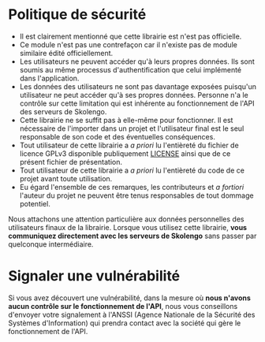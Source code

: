 # Politique de sécurité
 - Il est clairement mentionné que cette librairie est n'est pas officielle.
 - Ce module n'est pas une contrefaçon car il n'existe pas de module similaire édité officiellement.
 - Les utilisateurs ne peuvent accéder qu'à leurs propres données. Ils sont soumis au même processus d'authentification que celui implémenté dans l'application.
 - Les données des utilisateurs ne sont pas davantage exposées puisqu'un utilisateur ne peut accéder qu'à ses propres données. Personne n'a le contrôle sur cette limitation qui est inhérente au fonctionnement de l'API des serveurs de Skolengo.
 - Cette librairie ne se suffit pas à elle-même pour fonctionner. Il est nécessaire de l'importer dans un projet et l'utilisateur final est le seul responsable de son code et des éventuelles conséquences.
 - Tout utilisateur de cette librairie a *a priori* lu l'entièreté du fichier de licence GPLv3 disponible publiquement [LICENSE](https://github.com/maelgangloff/kdecole-py/blob/master/LICENSE) ainsi que de ce présent fichier de présentation.
 - Tout utilisateur de cette librairie a *a priori* lu l'entièreté du code de ce projet avant toute utilisation.
 - Eu égard l'ensemble de ces remarques, les contributeurs et *a fortiori* l'auteur du projet ne peuvent être tenus responsables de tout dommage potentiel.


Nous attachons une attention particulière aux données personnelles des utilisateurs finaux de la librairie. Lorsque vous utilisez cette librairie, **vous communiquez directement avec les serveurs de Skolengo** sans passer par quelconque intermédiaire.

# Signaler une vulnérabilité
Si vous avez découvert une vulnérabilité, dans la mesure où **nous n'avons aucun contrôle sur le fonctionnement de l'API**, nous vous conseillons d'envoyer votre signalement à l'ANSSI (Agence Nationale de la Sécurité des Systèmes d'Information) qui prendra contact avec la société qui gère le fonctionnement de l'API.

